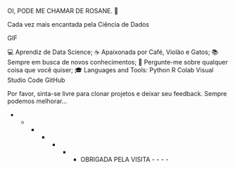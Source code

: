 OI, PODE ME CHAMAR DE ROSANE. 👋


Cada vez mais encantada pela Ciência de Dados

GIF

💻 Aprendiz de Data Science;
☕ Apaixonada por Café,
Violão e Gatos;
📚 Sempre em busca de novos conhecimentos;
💬 Pergunte-me sobre qualquer coisa que você quiser;
🎓
Languages and Tools:
Python
R
Colab
Visual Studio Code
GitHub

Por favor, sinta-se livre para clonar projetos e deixar seu feedback. Sempre podemos melhorar...

- - - - - - - OBRIGADA PELA VISITA - - - -

